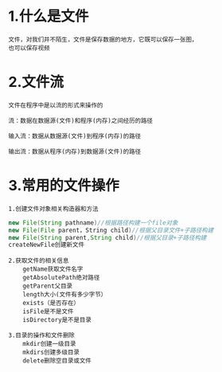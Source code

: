 # 1.什么是文件
    文件，对我们并不陌生，文件是保存数据的地方，它既可以保存一张图，
    也可以保存视频

# 2.文件流

    文件在程序中是以流的形式来操作的
    
    流：数据在数据源(文件)和程序(内存)之间经历的路径
    
    输入流：数据从数据源(文件)到程序(内存)的路径
    
    输出流：数据从程序(内存)到数据源(文件)的路径

# 3.常用的文件操作

    1.创建文件对象相关构造器和方法

```java
new File(String pathname)//根据路径构建一个file对象
new File(File parent，String child)//根据父目录文件+子路径构建
new File(String parent,String child)//根据父目录+子路径构建
createNewFile创建新文件
```
    2.获取文件的相关信息
        getName获取文件名字
        getAbsolutePath绝对路径
        getParent父目录
        length大小(文件有多少字节）
        exists（是否存在）
        isFile是不是文件
        isDirectory是不是目录

    3.目录的操作和文件删除
        mkdir创建一级目录
        mkdirs创建多级目录
        delete删除空目录或文件













​    